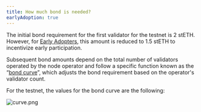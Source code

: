```yaml
---
title: How much bond is needed?
earlyAdoption: true
---
```


The initial bond requirement for the first validator for the testnet is 2 stETH. However, for [Early Adopters](https://operatorportal.lido.fi/modules/community-staking-module#block-ef60a1fa96ae4c7995dd7794de2a3e22), this amount is reduced to 1.5 stETH to incentivize early participation.

Subsequent bond amounts depend on the total number of validators operated by the node operator and follow a specific function known as the “[bond curve](https://operatorportal.lido.fi/modules/community-staking-module#block-2d1c307d95fc4f8ab7c32b7584f795cf)”, which adjusts the bond requirement based on the operator's validator count.

For the testnet, the values for the bond curve are the following:

![curve.png](/assets/curve-ea.png)
